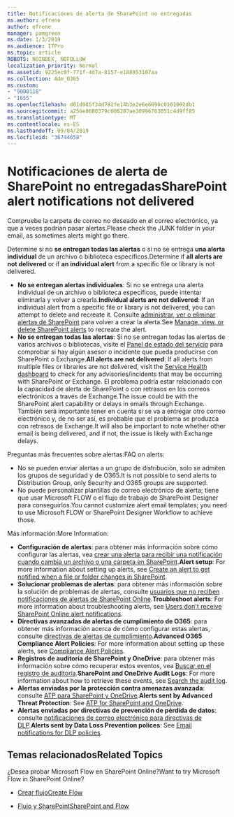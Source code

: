 ```yaml
---
title: Notificaciones de alerta de SharePoint no entregadas
ms.author: efrene
author: efrene
manager: pamgreen
ms.date: 1/3/2019
ms.audience: ITPro
ms.topic: article
ROBOTS: NOINDEX, NOFOLLOW
localization_priority: Normal
ms.assetid: 9225ec0f-771f-4d7a-8157-e188953107aa
ms.collection: Adm_O365
ms.custom:
- "9000118"
- "1655"
ms.openlocfilehash: d01d985f34d782fe14b3e2e6e6696c0101002db1
ms.sourcegitcommit: a256e8680379c006287ae30996763051c4d9ff85
ms.translationtype: MT
ms.contentlocale: es-ES
ms.lasthandoff: 09/04/2019
ms.locfileid: "36744658"
---
```

# <a name="sharepoint-alert-notifications-not-delivered"></a><span data-ttu-id="ad9fd-102">Notificaciones de alerta de SharePoint no entregadas</span><span class="sxs-lookup"><span data-stu-id="ad9fd-102">SharePoint alert notifications not delivered</span></span>

<span data-ttu-id="ad9fd-103">Compruebe la carpeta de correo no deseado en el correo electrónico, ya que a veces podrían pasar alertas.</span><span class="sxs-lookup"><span data-stu-id="ad9fd-103">Please check the JUNK folder in your email, as sometimes alerts might go there.</span></span>

<span data-ttu-id="ad9fd-104">Determine si no **se entregan todas las alertas** o si no se entrega **una alerta individual** de un archivo o biblioteca específicos.</span><span class="sxs-lookup"><span data-stu-id="ad9fd-104">Determine if **all alerts are not delivered** or if **an individual alert** from a specific file or library is not delivered.</span></span>

- <span data-ttu-id="ad9fd-105">**No se entregan alertas individuales**: Si no se entrega una alerta individual de un archivo o biblioteca específicos, puede intentar eliminarla y volver a crearla.</span><span class="sxs-lookup"><span data-stu-id="ad9fd-105">**Individual alerts are not delivered**: If an individual alert from a specific file or library is not delivered, you can attempt to delete and recreate it.</span></span> <span data-ttu-id="ad9fd-106">Consulte [administrar, ver o eliminar alertas de SharePoint](https://support.office.com/article/manage-view-or-delete-sharepoint-alerts-99dfb19c-9a90-4a8c-aba1-aa8c8afb0de2?ui=en-US&rs=&ad=US#ID0EAADAAA=Online) para volver a crear la alerta.</span><span class="sxs-lookup"><span data-stu-id="ad9fd-106">See [Manage, view, or delete SharePoint alerts](https://support.office.com/article/manage-view-or-delete-sharepoint-alerts-99dfb19c-9a90-4a8c-aba1-aa8c8afb0de2?ui=en-US&rs=&ad=US#ID0EAADAAA=Online) to recreate the alert.</span></span>
- <span data-ttu-id="ad9fd-107">**No se entregan todas las alertas**: Si no se entregan todas las alertas de varios archivos o bibliotecas, visite el [Panel de estado del servicio](https://admin.microsoft.com/AdminPortal/Home#/servicehealth) para comprobar si hay algún asesor o incidente que pueda producirse con SharePoint o Exchange.</span><span class="sxs-lookup"><span data-stu-id="ad9fd-107">**All alerts are not delivered**: If all alerts from multiple files or libraries are not delivered, visit the [Service Health dashboard](https://admin.microsoft.com/AdminPortal/Home#/servicehealth) to check for any advisories/incidents that may be occurring with SharePoint or Exchange.</span></span> <span data-ttu-id="ad9fd-108">El problema podría estar relacionado con la capacidad de alerta de SharePoint o con retrasos en los correos electrónicos a través de Exchange.</span><span class="sxs-lookup"><span data-stu-id="ad9fd-108">The issue could be with the SharePoint alert capability or delays in emails through Exchange.</span></span> <span data-ttu-id="ad9fd-109">También será importante tener en cuenta si se va a entregar otro correo electrónico y, de no ser así, es probable que el problema se produzca con retrasos de Exchange.</span><span class="sxs-lookup"><span data-stu-id="ad9fd-109">It will also be important to note whether other email is being delivered, and if not, the issue is likely with Exchange delays.</span></span>

<span data-ttu-id="ad9fd-110">Preguntas más frecuentes sobre alertas:</span><span class="sxs-lookup"><span data-stu-id="ad9fd-110">FAQ on alerts:</span></span>

- <span data-ttu-id="ad9fd-111">No se pueden enviar alertas a un grupo de distribución, solo se admiten los grupos de seguridad y de O365.</span><span class="sxs-lookup"><span data-stu-id="ad9fd-111">It is not possible to send alerts to Distribution Group, only Security and O365 groups are supported.</span></span>
- <span data-ttu-id="ad9fd-112">No puede personalizar plantillas de correo electrónico de alerta; tiene que usar Microsoft FLOW o el flujo de trabajo de SharePoint Designer para conseguirlos.</span><span class="sxs-lookup"><span data-stu-id="ad9fd-112">You cannot customize alert email templates; you need to use Microsoft FLOW or SharePoint Designer Workflow to achieve those.</span></span>

<span data-ttu-id="ad9fd-113">Más información:</span><span class="sxs-lookup"><span data-stu-id="ad9fd-113">More Information:</span></span>

- <span data-ttu-id="ad9fd-114">**Configuración de alertas**: para obtener más información sobre cómo configurar las alertas, vea [crear una alerta para recibir una notificación cuando cambia un archivo o una carpeta en SharePoint](https://support.office.com/article/create-an-alert-to-get-notified-when-a-file-or-folder-changes-in-sharepoint-e5a79e7b-a146-46da-a9ef-d65409ba8918).</span><span class="sxs-lookup"><span data-stu-id="ad9fd-114">**Alert setup**: For more information about setting up alerts, see [Create an alert to get notified when a file or folder changes in SharePoint](https://support.office.com/article/create-an-alert-to-get-notified-when-a-file-or-folder-changes-in-sharepoint-e5a79e7b-a146-46da-a9ef-d65409ba8918).</span></span>
- <span data-ttu-id="ad9fd-115">**Solucionar problemas de alertas**: para obtener más información sobre la solución de problemas de alertas, consulte [usuarios que no reciben notificaciones de alertas de SharePoint Online](https://docs.microsoft.com/sharepoint/support/sites/no-alert-notifications).</span><span class="sxs-lookup"><span data-stu-id="ad9fd-115">**Troubleshoot alerts**: For more information about troubleshooting alerts, see [Users don't receive SharePoint Online alert notifications](https://docs.microsoft.com/sharepoint/support/sites/no-alert-notifications).</span></span>
- <span data-ttu-id="ad9fd-116">**Directivas avanzadas de alertas de cumplimiento de O365**: para obtener más información acerca de cómo configurar estas alertas, consulte [directivas de alertas de cumplimiento](https://docs.microsoft.com/office365/securitycompliance/alert-policies).</span><span class="sxs-lookup"><span data-stu-id="ad9fd-116">**Advanced O365 Compliance Alert Policies**: For more information about setting up these alerts, see [Compliance Alert Policies](https://docs.microsoft.com/office365/securitycompliance/alert-policies).</span></span>
- <span data-ttu-id="ad9fd-117">**Registros de auditoría de SharePoint y OneDrive**: para obtener más información sobre cómo recuperar estos eventos, vea [Buscar en el registro de auditoría](https://docs.microsoft.com/office365/securitycompliance/search-the-audit-log-in-security-and-compliance#search-the-audit-log).</span><span class="sxs-lookup"><span data-stu-id="ad9fd-117">**SharePoint and OneDrive Audit Logs**: For more information about how to retrieve these events, see [Search the audit log](https://docs.microsoft.com/office365/securitycompliance/search-the-audit-log-in-security-and-compliance#search-the-audit-log).</span></span>
- <span data-ttu-id="ad9fd-118">**Alertas enviadas por la protección contra amenazas avanzada**: consulte [ATP para SharePoint y OneDrive](https://docs.microsoft.com/office365/securitycompliance/atp-for-spo-odb-and-teams).</span><span class="sxs-lookup"><span data-stu-id="ad9fd-118">**Alerts sent by Advanced Threat Protection**: See [ATP for SharePoint and OneDrive](https://docs.microsoft.com/office365/securitycompliance/atp-for-spo-odb-and-teams).</span></span>
- <span data-ttu-id="ad9fd-119">**Alertas enviadas por directivas de prevención de pérdida de datos**: consulte [notificaciones de correo electrónico para directivas de DLP](https://docs.microsoft.com/office365/securitycompliance/use-notifications-and-policy-tips).</span><span class="sxs-lookup"><span data-stu-id="ad9fd-119">**Alerts sent by Data Loss Prevention polices**: See [Email notifications for DLP policies](https://docs.microsoft.com/office365/securitycompliance/use-notifications-and-policy-tips).</span></span>

## <a name="related-topics"></a><span data-ttu-id="ad9fd-120">Temas relacionados</span><span class="sxs-lookup"><span data-stu-id="ad9fd-120">Related Topics</span></span>

<span data-ttu-id="ad9fd-121">¿Desea probar Microsoft Flow en SharePoint Online?</span><span class="sxs-lookup"><span data-stu-id="ad9fd-121">Want to try Microsoft Flow in SharePoint Online?</span></span>

- [<span data-ttu-id="ad9fd-122">Crear flujo</span><span class="sxs-lookup"><span data-stu-id="ad9fd-122">Create Flow</span></span>](https://support.office.com/article/a9c3e03b-0654-46af-a254-20252e580d01)

- [<span data-ttu-id="ad9fd-123">Flujo y SharePoint</span><span class="sxs-lookup"><span data-stu-id="ad9fd-123">SharePoint and Flow</span></span>](https://flow.microsoft.com//blog/sharepoint-and-flow/)
